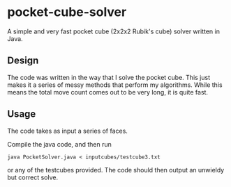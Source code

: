 # pocket-cube-solver
A simple and very fast pocket cube (2x2x2 Rubik's cube) solver written in Java.

## Design

The code was written in the way that I solve the pocket cube. This just makes it a series of messy methods that perform my algorithms. While this means the total move count comes out to be very long, it is quite fast.

## Usage

The code takes as input a series of faces.

Compile the java code, and then run

```
java PocketSolver.java < inputcubes/testcube3.txt
```

or any of the testcubes provided. The code should then output an unwieldy but correct solve.
